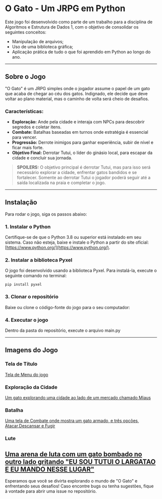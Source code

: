 # O Gato - Um JRPG em Python

Este jogo foi desenvolvido como parte de um trabalho para a disciplina de Algoritmos e Estrutura de Dados 1, com o objetivo de consolidar os seguintes conceitos:

- Manipulação de arquivos;
- Uso de uma biblioteca gráfica;
- Aplicação prática de tudo o que foi aprendido em Python ao longo do ano.

---

## Sobre o Jogo

"O Gato" é um JRPG simples onde o jogador assume o papel de um gato que acaba de chegar ao céu dos gatos. Indignado, ele decide que deve voltar ao plano material, mas o caminho de volta será cheio de desafios.

### Características:
- **Exploração:** Ande pela cidade e interaja com NPCs para descobrir segredos e coletar itens.
- **Combate:** Batalhas baseadas em turnos onde estratégia é essencial para vencer.
- **Progressão:** Derrote inimigos para ganhar experiência, subir de nível e ficar mais forte.
- **Objetivo Final:** Derrotar Tutui, o líder do ginásio local, para escapar da cidade e concluir sua jornada.

> **SPOILERS:** O objetivo principal é derrotar Tutui, mas para isso será necessário explorar a cidade, enfrentar gatos bandidos e se fortalecer. Somente ao derrotar Tutui o jogador poderá seguir até a saída localizada na praia e completar o jogo.

---

## Instalação

Para rodar o jogo, siga os passos abaixo:

### 1. Instalar o Python
Certifique-se de que o Python 3.8 ou superior está instalado em seu sistema. Caso não esteja, baixe e instale o Python a partir do site oficial: [https://www.python.org/](https://www.python.org/).

### 2. Instalar a biblioteca Pyxel
O jogo foi desenvolvido usando a biblioteca Pyxel. Para instalá-la, execute o seguinte comando no terminal:

```pip install pyxel```


### 3. Clonar o repositório
Baixe ou clone o código-fonte do jogo para o seu computador:

### 4. Executar o jogo
Dentro da pasta do repositório, execute o arquivo main.py

---

## Imagens do Jogo

### Tela de Título
[Tela de Menu do jogo](https://github.com/DilsonSjr/O_Gato_Jogo_em_Python/blob/main/assets/Menu%20Print.png)

### Exploração da Cidade
[Um gato explorando uma cidade ao lado de um mercado chamado Miaus](https://github.com/DilsonSjr/O_Gato_Jogo_em_Python/blob/main/assets/Explorando%20o%20Mapa%20Print.png)

### Batalha
[Uma tela de Combate onde mostra um gato armado, e três opcões, Atacar,Descansar e Fugir](https://github.com/DilsonSjr/O_Gato_Jogo_em_Python/blob/main/assets/Combate%20Print.png)

### Lute
[Uma arena de luta com um gato bombado no outro lado gritando "EU SOU TUTUI O LARGATAO E EU MANDO NESSE LUGAR"](https://github.com/DilsonSjr/O_Gato_Jogo_em_Python/blob/main/assets/Arena%20Print.png)
---

Esperamos que você se divirta explorando o mundo de "O Gato" e enfrentando seus desafios! Caso encontre bugs ou tenha sugestões, fique à vontade para abrir uma issue no repositório.
